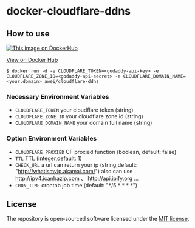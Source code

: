 # docker-cloudflare-ddns
## How to use
[![This image on DockerHub](https://img.shields.io/docker/pulls/awei/cloudflare-ddns.svg)](https://hub.docker.com/r/awei/cloudflare-ddns/)

[View on Docker Hub](https://hub.docker.com/r/awei/cloudflare-ddns)

```shell
$ docker run -d -e CLOUDFLARE_TOKEN=<godaddy-api-key> -e CLOUDFLARE_ZONE_ID=<godaddy-api-secret> -e CLOUDFLARE_DOMAIN_NAME=<your.domain> awei/cloudflare-ddns
```

### Necessary Environment Variables
* `CLOUDFLARE_TOKEN` your cloudflare token (string)
* `CLOUDFLARE_ZONE_ID` your cloudflare zone id (string)
* `CLOUDFLARE_DOMAIN_NAME` your domain full name (string)

### Option Environment Variables
* `CLOUDFLARE_PROXIED` CF proxied function (boolean, default: false)
* `TTL` TTL (integer,default: 1)
* `CHECK_URL` a url can return your ip (string,default: "http://whatismyip.akamai.com/") also can use http://ipv4.icanhazip.com 、 http://api.ipify.org ...
* `CRON_TIME` crontab job time (default: "*/5 * * * *")

## License
The repository is open-sourced software licensed under the [MIT license](https://opensource.org/licenses/MIT).

